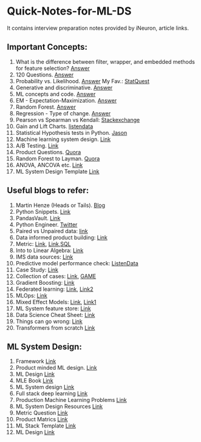 # Quick-Notes-for-ML-DS
It contains interview preparation notes provided by iNeuron, article links.


## Important Concepts:

1. What is the difference between filter, wrapper, and embedded methods for feature selection? [Answer](https://sebastianraschka.com/faq/docs/feature_sele_categories.html)
2. 120 Questions. [Answer](https://towardsdatascience.com/120-data-scientist-interview-questions-and-answers-you-should-know-in-2021-b2faf7de8f3e)
3. Probability vs. Likelihood. [Answer](https://stats.stackexchange.com/questions/2641/what-is-the-difference-between-likelihood-and-probability#2647)
   My Fav.: [StatQuest](https://www.youtube.com/watch?v=pYxNSUDSFH4)
4. Generative and discriminative. [Answer](https://stackoverflow.com/questions/879432/what-is-the-difference-between-a-generative-and-a-discriminative-algorithm)
5. ML concepts and code. [Answer](https://ml-cheatsheet.readthedocs.io/en/latest/linear_regression.html)
6. EM - Expectation-Maximization. [Answer](Expectation-Maximization)
7. Random Forest. [Answer](https://www.youtube.com/watch?v=J4Wdy0Wc_xQ) 
8. Regression - Type of change. [Answer](https://web.stanford.edu/~mrosenfe/soc_meth_proj3/soc_180B_regression_whatchanges.htm)
9. Pearson vs Spearman vs Kendall: [Stackexchange](https://datascience.stackexchange.com/questions/64260/pearson-vs-spearman-vs-kendall)
10. Gain and Lift Charts. [listendata](https://www.listendata.com/2014/08/excel-template-gain-and-lift-charts.html)
11. Statistical Hypothesis tests in Python. [Jason](https://machinelearningmastery.com/statistical-hypothesis-tests-in-python-cheat-sheet/)
12. Machine learning system design. [Link](https://huyenchip.com/machine-learning-systems-design/toc.html)
13. A/B Testing. [Link](https://nancyyanyu.github.io/posts/17c5bb19/)
14. Product Questions. [Quora](https://www.quora.com/profile/Teng-Lu-1/answers)
15. Random Forest to Layman. [Quora](https://www.quora.com/How-does-randomization-in-a-random-forest-work)
16. ANOVA, ANCOVA etc. [Link](http://www.statsmakemecry.com/smmctheblog/stats-soup-anova-ancova-manova-mancova)
17. ML System Design Template [Link](https://www.mle-interviews.com/ml-design-template)

## Useful blogs to refer:

1. Martin Henze (Heads or Tails). [Blog](https://heads0rtai1s.github.io/2020/11/05/r-python-dplyr-pandas/)
2. Python Snippets. [Link](https://github.com/dushyantkhosla/python-snippets)
3. PandasVault. [Link](https://github.com/firmai/pandasvault#shift-columns-to-front)
4. Python Engineer. [Twitter](https://twitter.com/python_engineer)
5. Paired vs Unpaired data: [link](https://socratic.org/questions/what-is-a-paired-and-unpaired-t-test-what-are-the-differences)
6. Data informed product building: [Link](https://medium.com/sequoia-capital/data-informed-product-building-1e509a5c4112)
7. Metric: [Link](https://productlessons.substack.com/p/what-to-do-when-your-metrics-dip), [Link](https://igotanoffer.com/blogs/product-manager/product-metric-interview-questions),[SQL](https://quip.com/2gwZArKuWk7W)
8. Into to Linear Algebra: [Link](https://pabloinsente.github.io/intro-linear-algebra)
9. IMS data sources: [Link](https://csimarket.com/stocks/segments.php?code=RX)
10. Predictive model performance check: [ListenData](https://www.listendata.com/2015/01/model-performance-in-logistic-regression.html)
11. Case Study: [Link](https://hackingthecaseinterview.thinkific.com/pages/market-entry-case-interview)
12.  Collection of cases: [Link](https://hackingthecaseinterview.thinkific.com/pages/articles), [GAME](https://hackernoon.com/metrics-game-framework-5e3dce1be8ac)
13.  Gradient Boosting: [Link](https://www.youtube.com/watch?v=3CC4N4z3GJc&ab_channel=StatQuestwithJoshStarmer)
14.  Federated learning: [Link](https://www.quora.com/What-is-federated-learning), [Link2](https://federated.withgoogle.com/)
15.  MLOps: [Link](https://github.com/GokuMohandas/madewithml)
16.  Mixed Effect Models: [Link](https://towardsdatascience.com/how-linear-mixed-model-works-350950a82911), [Link1](https://medium.com/analytics-vidhya/introduction-to-mixed-models-208f012aa865)
17.  ML System feature store: [Link](https://medium.com/data-for-ai/comprehensive-and-comparative-list-of-feature-store-architectures-for-data-scientists-and-big-data-86ea8c4d853b)
18.  Data Science Cheat Sheet: [Link](https://www.theinsaneapp.com/2020/12/machine-learning-and-data-science-cheat-sheets-pdf.html)
19.  Things can go wrong: [Link](https://towardsdatascience.com/51-things-that-can-go-wrong-in-a-real-world-ml-project-c36678065a75)
20.  Transformers from scratch [Link](https://e2eml.school/transformers.html)

## ML System Design:

1. Framework [Link](https://leetcode.com/discuss/interview-question/system-design/566057/machine-learning-system-design-a-framework-for-the-interview-day)
2. Product minded ML design. [Link](https://www.youtube.com/watch?v=Hv54e-9XnZ0&ab_channel=AssociationforComputingMachinery%28ACM%29)
3. ML Design [Link](https://github.com/khangich/machine-learning-interview/blob/master/design.md)
4. MLE Book [Link](http://www.mlebook.com/wiki/doku.php)
5. ML System design [Link](https://becominghuman.ai/machine-learning-system-design-f2f4018f2f8)
6. Full stack deep learning [Link](https://fall2019.fullstackdeeplearning.com/)
7. Production Machine Learning Problems [Link](https://static.googleusercontent.com/media/research.google.com/en//pubs/archive/46178.pdf)
8. ML System Design Resources [Link](https://www.teamblind.com/post/Machine-learning-engineering-and-ML-systems-design-resources-master-list-gWY7ZUTT)
9. Metric Question [Link](https://medium.com/datainterview/principles-and-frameworks-of-product-metrics-youtube-case-study-ff63257a82d3)
10. Product Matrics [Link](https://medium.com/datainterview/principles-and-frameworks-of-product-metrics-youtube-case-study-ff63257a82d3)
11. ML Stack Template [Link](https://ml-ops.org/content/state-of-mlops)
12. ML Design [Link](http://patrickhalina.com/posts/ml-systems-design-interview-guide/)

